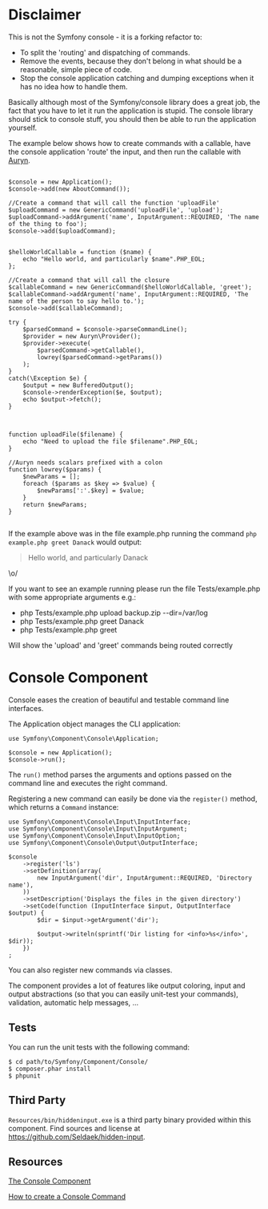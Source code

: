 
Disclaimer
==========

This is not the Symfony console - it is a forking refactor to:

* To split the 'routing' and dispatching of commands.
* Remove the events, because they don't belong in what should be a reasonable, simple piece of code.
* Stop the console application catching and dumping exceptions when it has no idea how to handle them.

Basically although most of the Symfony/console library does a great job, the fact that you have to let it run the application is stupid. The console library should stick to console stuff, you should then be able to run the application yourself.

The example below shows how to create commands with a callable, have the console application 'route' the input, and then run the callable with [Auryn](https://github.com/rdlowrey/Auryn).

```

$console = new Application();
$console->add(new AboutCommand());

//Create a command that will call the function 'uploadFile'
$uploadCommand = new GenericCommand('uploadFile', 'upload');
$uploadCommand->addArgument('name', InputArgument::REQUIRED, 'The name of the thing to foo');
$console->add($uploadCommand);


$helloWorldCallable = function ($name) {
    echo "Hello world, and particularly $name".PHP_EOL;
};

//Create a command that will call the closure
$callableCommand = new GenericCommand($helloWorldCallable, 'greet');
$callableCommand->addArgument('name', InputArgument::REQUIRED, 'The name of the person to say hello to.');
$console->add($callableCommand);

try {
    $parsedCommand = $console->parseCommandLine();
    $provider = new Auryn\Provider();
    $provider->execute(
        $parsedCommand->getCallable(),
        lowrey($parsedCommand->getParams())
    );
}
catch(\Exception $e) {
    $output = new BufferedOutput();
    $console->renderException($e, $output);
    echo $output->fetch();
}



function uploadFile($filename) {
    echo "Need to upload the file $filename".PHP_EOL;
}

//Auryn needs scalars prefixed with a colon
function lowrey($params) {
    $newParams = [];
    foreach ($params as $key => $value) {
        $newParams[':'.$key] = $value;
    }
    return $newParams;
}


```

If the example above was in the file example.php running the command `php example.php greet Danack` would output:

> Hello world, and particularly Danack

\o/

If you want to see an example running please run the file Tests/example.php with some appropriate arguments e.g.:    

* php Tests/example.php upload backup.zip --dir=/var/log
* php Tests/example.php greet Danack
* php Tests/example.php greet

Will show the 'upload' and 'greet' commands being routed correctly


Console Component
=================

Console eases the creation of beautiful and testable command line interfaces.

The Application object manages the CLI application:

    use Symfony\Component\Console\Application;

    $console = new Application();
    $console->run();

The ``run()`` method parses the arguments and options passed on the command
line and executes the right command.

Registering a new command can easily be done via the ``register()`` method,
which returns a ``Command`` instance:

    use Symfony\Component\Console\Input\InputInterface;
    use Symfony\Component\Console\Input\InputArgument;
    use Symfony\Component\Console\Input\InputOption;
    use Symfony\Component\Console\Output\OutputInterface;

    $console
        ->register('ls')
        ->setDefinition(array(
            new InputArgument('dir', InputArgument::REQUIRED, 'Directory name'),
        ))
        ->setDescription('Displays the files in the given directory')
        ->setCode(function (InputInterface $input, OutputInterface $output) {
            $dir = $input->getArgument('dir');

            $output->writeln(sprintf('Dir listing for <info>%s</info>', $dir));
        })
    ;

You can also register new commands via classes.

The component provides a lot of features like output coloring, input and
output abstractions (so that you can easily unit-test your commands),
validation, automatic help messages, ...

Tests
-----

You can run the unit tests with the following command:

    $ cd path/to/Symfony/Component/Console/
    $ composer.phar install
    $ phpunit

Third Party
-----------

`Resources/bin/hiddeninput.exe` is a third party binary provided within this
component. Find sources and license at https://github.com/Seldaek/hidden-input.

Resources
---------

[The Console Component](http://symfony.com/doc/current/components/console.html)

[How to create a Console Command](http://symfony.com/doc/current/cookbook/console/console_command.html)
